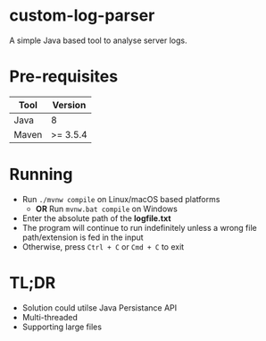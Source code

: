 # custom-log-parser

A simple Java based tool to analyse server logs.


# Pre-requisites

|Tool| Version  |
|--|--|
| Java | 8 |
| Maven | >= 3.5.4 |


# Running

- Run `./mvnw compile` on Linux/macOS based platforms
  - **OR** Run `mvnw.bat compile` on Windows
- Enter the absolute path of the **logfile.txt**
- The program will continue to run indefinitely unless a wrong file path/extension is fed in the input
- Otherwise, press `Ctrl + C`  or `Cmd + C` to exit

# TL;DR

- Solution could utilse Java Persistance API
- Multi-threaded
- Supporting large files
